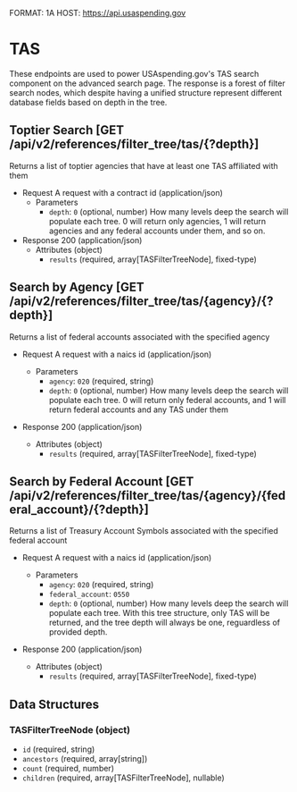 FORMAT: 1A
HOST: https://api.usaspending.gov

# TAS

These endpoints are used to power USAspending.gov's TAS search component on the advanced search page.
The response is a forest of filter search nodes, which despite having a unified structure represent different
database fields based on depth in the tree.

## Toptier Search [GET /api/v2/references/filter_tree/tas/{?depth}]

Returns a list of toptier agencies that have at least one TAS affiliated with them
+ Request A request with a contract id (application/json)
    + Parameters
        + `depth`: `0` (optional, number) How many levels deep the search will populate each tree. 
        0 will return only agencies, 1 will return agencies and any federal accounts under them, and so on.
+ Response 200 (application/json)
    + Attributes (object)
        + `results` (required, array[TASFilterTreeNode], fixed-type)

## Search by Agency [GET /api/v2/references/filter_tree/tas/{agency}/{?depth}]

Returns a list of federal accounts associated with the specified agency
+ Request A request with a naics id (application/json)
    + Parameters
        + `agency`: `020` (required, string) 
        + `depth`: `0` (optional, number) How many levels deep the search will populate each tree. 
        0 will return only federal accounts, and 1 will return federal accounts and any TAS under them

+ Response 200 (application/json)
    + Attributes (object)
        + `results` (required, array[TASFilterTreeNode], fixed-type)

## Search by Federal Account [GET /api/v2/references/filter_tree/tas/{agency}/{federal_account}/{?depth}]

Returns a list of Treasury Account Symbols associated with the specified federal account
+ Request A request with a naics id (application/json)
    + Parameters
        + `agency`: `020` (required, string) 
        + `federal_account`: `0550`
        + `depth`: `0` (optional, number) How many levels deep the search will populate each tree. 
        With this tree structure, only TAS will be returned, and the tree depth will always be one, reguardless of provided depth.

+ Response 200 (application/json)
    + Attributes (object)
        + `results` (required, array[TASFilterTreeNode], fixed-type)

## Data Structures

### TASFilterTreeNode (object)

+ `id` (required, string)
+ `ancestors` (required, array[string])
+ `count` (required, number)
+ `children` (required, array[TASFilterTreeNode], nullable)